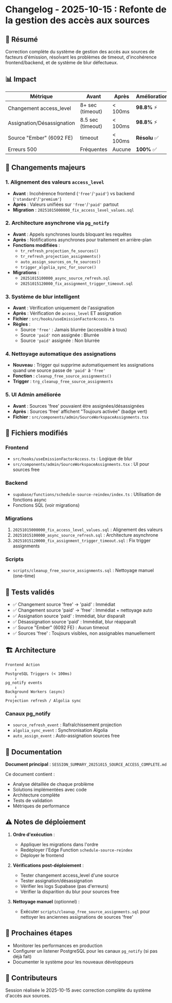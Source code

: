 # Changelog - 2025-10-15 : Refonte de la gestion des accès aux sources

## 🎯 Résumé

Correction complète du système de gestion des accès aux sources de facteurs d'émission, résolvant les problèmes de timeout, d'incohérence frontend/backend, et de système de blur défectueux.

## 📊 Impact

| Métrique | Avant | Après | Amélioration |
|----------|-------|-------|--------------|
| Changement access_level | 8+ sec (timeout) | < 100ms | **98.8%** ⚡ |
| Assignation/Désassignation | 8.5 sec (timeout) | < 100ms | **98.8%** ⚡ |
| Source "Ember" (6092 FE) | timeout | < 100ms | **Résolu** ✅ |
| Erreurs 500 | Fréquentes | Aucune | **100%** ✅ |

## 🚀 Changements majeurs

### 1. Alignement des valeurs `access_level`
- **Avant** : Incohérence frontend (`'free'`/`'paid'`) vs backend (`'standard'`/`'premium'`)
- **Après** : Valeurs unifiées sur `'free'`/`'paid'` partout
- **Migration** : `20251015000000_fix_access_level_values.sql`

### 2. Architecture asynchrone via `pg_notify`
- **Avant** : Appels synchrones lourds bloquant les requêtes
- **Après** : Notifications asynchrones pour traitement en arrière-plan
- **Fonctions modifiées** :
  - `tr_refresh_projection_fe_sources()`
  - `tr_refresh_projection_assignments()`
  - `auto_assign_sources_on_fe_sources()`
  - `trigger_algolia_sync_for_source()`
- **Migrations** : 
  - `20251015100000_async_source_refresh.sql`
  - `20251015120000_fix_assignment_trigger_timeout.sql`

### 3. Système de blur intelligent
- **Avant** : Vérification uniquement de l'assignation
- **Après** : Vérification de `access_level` ET assignation
- **Fichier** : `src/hooks/useEmissionFactorAccess.ts`
- **Règles** :
  - Source `'free'` : Jamais blurrée (accessible à tous)
  - Source `'paid'` non assignée : Blurrée
  - Source `'paid'` assignée : Non blurrée

### 4. Nettoyage automatique des assignations
- **Nouveau** : Trigger qui supprime automatiquement les assignations quand une source passe de `'paid'` à `'free'`
- **Fonction** : `cleanup_free_source_assignments()`
- **Trigger** : `trg_cleanup_free_source_assignments`

### 5. UI Admin améliorée
- **Avant** : Sources 'free' pouvaient être assignées/désassignées
- **Après** : Sources 'free' affichent "Toujours activée" (badge vert)
- **Fichier** : `src/components/admin/SourceWorkspaceAssignments.tsx`

## 📁 Fichiers modifiés

### Frontend
- `src/hooks/useEmissionFactorAccess.ts` : Logique de blur
- `src/components/admin/SourceWorkspaceAssignments.tsx` : UI pour sources free

### Backend
- `supabase/functions/schedule-source-reindex/index.ts` : Utilisation de fonctions async
- Fonctions SQL (voir migrations)

### Migrations
1. `20251015000000_fix_access_level_values.sql` : Alignement des valeurs
2. `20251015100000_async_source_refresh.sql` : Architecture asynchrone
3. `20251015120000_fix_assignment_trigger_timeout.sql` : Fix trigger assignments

### Scripts
- `scripts/cleanup_free_source_assignments.sql` : Nettoyage manuel (one-time)

## 🧪 Tests validés

- ✅ Changement source 'free' → 'paid' : Immédiat
- ✅ Changement source 'paid' → 'free' : Immédiat + nettoyage auto
- ✅ Assignation source 'paid' : Immédiat, blur disparaît
- ✅ Désassignation source 'paid' : Immédiat, blur réapparaît
- ✅ Source "Ember" (6092 FE) : Aucun timeout
- ✅ Sources 'free' : Toujours visibles, non assignables manuellement

## 🏗️ Architecture

```
Frontend Action
    ↓
PostgreSQL Triggers (< 100ms)
    ↓
pg_notify events
    ↓
Background Workers (async)
    ↓
Projection refresh / Algolia sync
```

### Canaux pg_notify
- `source_refresh_event` : Rafraîchissement projection
- `algolia_sync_event` : Synchronisation Algolia
- `auto_assign_event` : Auto-assignation sources free

## 📖 Documentation

**Document principal** : `SESSION_SUMMARY_20251015_SOURCE_ACCESS_COMPLETE.md`

Ce document contient :
- Analyse détaillée de chaque problème
- Solutions implémentées avec code
- Architecture complète
- Tests de validation
- Métriques de performance

## ⚠️ Notes de déploiement

1. **Ordre d'exécution** :
   - Appliquer les migrations dans l'ordre
   - Redéployer l'Edge Function `schedule-source-reindex`
   - Déployer le frontend

2. **Vérifications post-déploiement** :
   - Tester changement access_level d'une source
   - Tester assignation/désassignation
   - Vérifier les logs Supabase (pas d'erreurs)
   - Vérifier la disparition du blur pour sources free

3. **Nettoyage manuel** (optionnel) :
   - Exécuter `scripts/cleanup_free_source_assignments.sql` pour nettoyer les anciennes assignations de sources 'free'

## 🎯 Prochaines étapes

- Monitorer les performances en production
- Configurer un listener PostgreSQL pour les canaux `pg_notify` (si pas déjà fait)
- Documenter le système pour les nouveaux développeurs

## 👥 Contributeurs

Session réalisée le 2025-10-15 avec correction complète du système d'accès aux sources.


